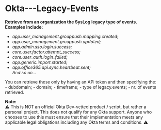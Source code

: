 # Okta---Legacy-Events

<b>Retrieve from an organization the SysLog legacy type of events. Examples include:</b>
<i> 
- app.user_management.grouppush.mapping.created;
- app.user_management.grouppush.updated;
- app.admin.sso.login.success;
- core.user.factor.attempt_success;
- core.user_auth.login_failed;
- app.generic.import.started;
- app.office365.api.sync.heartbeat.sent;<br>
And so on...
</i>
You can retrieve those only by having an API token and then specifying the:
- dubdomain;
- domain;
- timeframe;
- type of legacy.events;
- nr. of events retrieved.


<b> Note: </b> <br>
:warning: This is NOT an official Okta Dev-vetted product / script, but rather a personal project. This does not qualify for any Okta support. Anyone who chooses to use this must ensure that their implementation meets any applicable legal obligations including any Okta terms and conditions. :warning:
